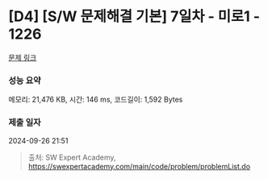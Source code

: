 # [D4] [S/W 문제해결 기본] 7일차 - 미로1 - 1226 

[문제 링크](https://swexpertacademy.com/main/code/problem/problemDetail.do?contestProbId=AV14vXUqAGMCFAYD) 

### 성능 요약

메모리: 21,476 KB, 시간: 146 ms, 코드길이: 1,592 Bytes

### 제출 일자

2024-09-26 21:51



> 출처: SW Expert Academy, https://swexpertacademy.com/main/code/problem/problemList.do